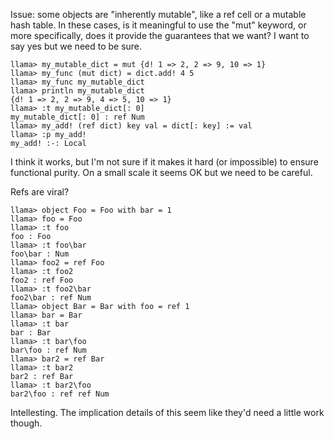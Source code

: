Issue: some objects are "inherently mutable", like a ref cell or a mutable hash table. In these cases, is it meaningful to use the "mut" keyword, or more specifically, does it provide the guarantees that we want? I want to say yes but we need to be sure.

```
llama> my_mutable_dict = mut {d! 1 => 2, 2 => 9, 10 => 1}
llama> my_func (mut dict) = dict.add! 4 5
llama> my_func my_mutable_dict
llama> println my_mutable_dict
{d! 1 => 2, 2 => 9, 4 => 5, 10 => 1}
llama> :t my_mutable_dict[: 0]
my_mutable_dict[: 0] : ref Num
llama> my_add! (ref dict) key val = dict[: key] := val
llama> :p my_add!
my_add! :-: Local
```

I think it works, but I'm not sure if it makes it hard (or impossible) to ensure functional purity. On a small scale it seems OK but we need to be careful.

Refs are viral?

```
llama> object Foo = Foo with bar = 1
llama> foo = Foo
llama> :t foo
foo : Foo
llama> :t foo\bar
foo\bar : Num
llama> foo2 = ref Foo
llama> :t foo2
foo2 : ref Foo
llama> :t foo2\bar
foo2\bar : ref Num
llama> object Bar = Bar with foo = ref 1
llama> bar = Bar
llama> :t bar
bar : Bar
llama> :t bar\foo
bar\foo : ref Num
llama> bar2 = ref Bar
llama> :t bar2
bar2 : ref Bar
llama> :t bar2\foo
bar2\foo : ref ref Num
```

Intellesting. The implication details of this seem like they'd need a little work though.
